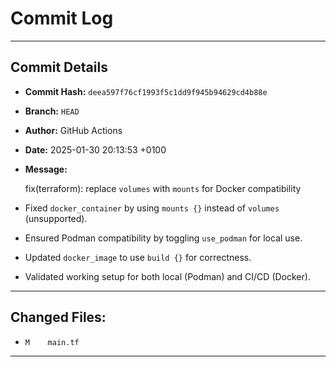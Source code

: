 # Commit Log

---

## Commit Details

- **Commit Hash:**   `deea597f76cf1993f5c1dd9f945b94629cd4b88e`
- **Branch:**        `HEAD`
- **Author:**        GitHub Actions
- **Date:**          2025-01-30 20:13:53 +0100
- **Message:**

  fix(terraform): replace `volumes` with `mounts` for Docker compatibility

- Fixed `docker_container` by using `mounts {}` instead of `volumes` (unsupported).
- Ensured Podman compatibility by toggling `use_podman` for local use.
- Updated `docker_image` to use `build {}` for correctness.
- Validated working setup for both local (Podman) and CI/CD (Docker).

---

## Changed Files:

- `M	main.tf`

---
